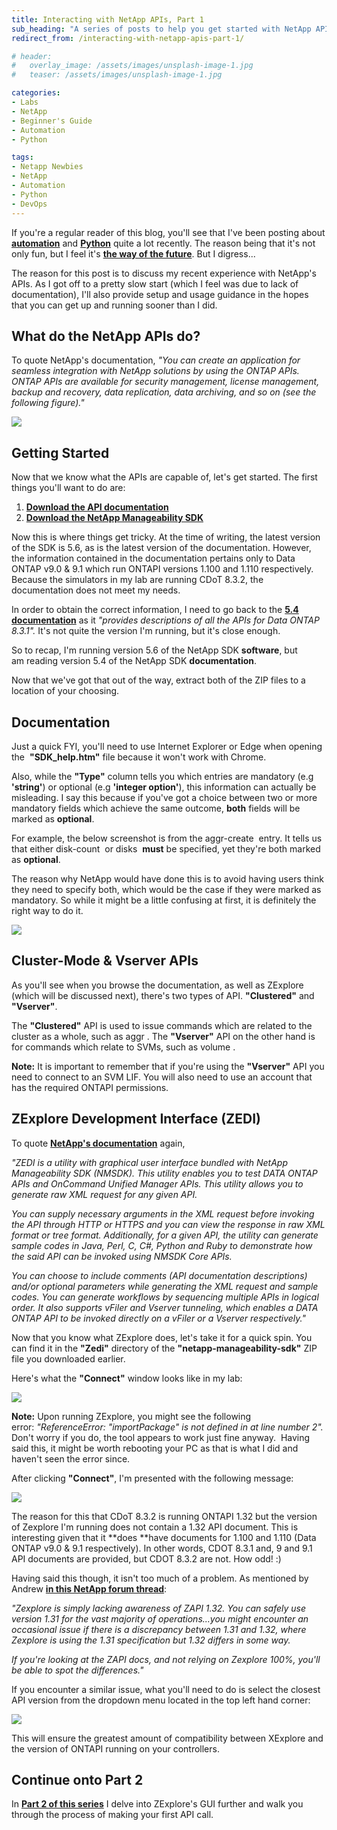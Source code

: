 ```yaml
---
title: Interacting with NetApp APIs, Part 1
sub_heading: "A series of posts to help you get started with NetApp APIs"
redirect_from: /interacting-with-netapp-apis-part-1/

# header:
#   overlay_image: /assets/images/unsplash-image-1.jpg
#   teaser: /assets/images/unsplash-image-1.jpg

categories:
- Labs
- NetApp
- Beginner's Guide
- Automation
- Python

tags:
- Netapp Newbies
- NetApp
- Automation
- Python
- DevOps
---
```

If you're a regular reader of this blog, you'll see that I've been posting about [**automation**](/tags/#automation) and [**Python**](/category/python/) quite a lot recently. The reason being that it's not only fun, but I feel it's [**the way of the future**](/why-automate/). But I digress...

The reason for this post is to discuss my recent experience with NetApp's APIs. As I got off to a pretty slow start (which I feel was due to lack of documentation), I'll also provide setup and usage guidance in the hopes that you can get up and running sooner than I did.

## What do the NetApp APIs do?

To quote NetApp's documentation, _"You can create an application for seamless integration with NetApp solutions by using the ONTAP APIs. ONTAP APIs are available for security management, license management, backup and recovery, data replication, data archiving, and so on (see the following figure)."_

[![](/assets/2017/04/components-manage-ontap-sdk.png)](/assets/2017/04/components-manage-ontap-sdk.png)

## Getting Started

Now that we know what the APIs are capable of, let's get started. The first things you'll want to do are:

1.  [**Download the API documentation**](https://mysupport.netapp.com/documentation/productlibrary/index.html?productID=60427)
2.  [**Download the NetApp Manageability SDK**](http://mysupport.netapp.com/NOW/cgi-bin/software)

Now this is where things get tricky. At the time of writing, the latest version of the SDK is 5.6, as is the latest version of the documentation. However, the information contained in the documentation pertains only to Data ONTAP v9.0 & 9.1 which run ONTAPI versions 1.100 and 1.110 respectively. Because the simulators in my lab are running CDoT 8.3.2, the documentation does not meet my needs.

In order to obtain the correct information, I need to go back to the [**5.4 documentation**](https://mysupport.netapp.com/documentation/docweb/index.html?productID=62158&language=en-US) as it _"provides descriptions of all the APIs for Data ONTAP 8.3.1"._ It's not quite the version I'm running, but it's close enough.

So to recap, I'm running version 5.6 of the NetApp SDK **software**, but am reading version 5.4 of the NetApp SDK **documentation**.

Now that we've got that out of the way, extract both of the ZIP files to a location of your choosing.

## Documentation

Just a quick FYI, you'll need to use Internet Explorer or Edge when opening the  **"SDK_help.htm"** file because it won't work with Chrome.

Also, while the **"Type"** column tells you which entries are mandatory (e.g **'string'**) or optional (e.g **'integer option'**), this information can actually be misleading. I say this because if you've got a choice between two or more mandatory fields which achieve the same outcome, **both** fields will be marked as **optional**.

For example, the below screenshot is from the aggr-create  entry. It tells us that either disk-count  or disks  **must** be specified, yet they're both marked as **optional**.

The reason why NetApp would have done this is to avoid having users think they need to specify both, which would be the case if they were marked as mandatory. So while it might be a little confusing at first, it is definitely the right way to do it.

[![](/assets/2017/04/mandatory.png)](/assets/2017/04/mandatory.png)

## Cluster-Mode & Vserver APIs

As you'll see when you browse the documentation, as well as ZExplore (which will be discussed next), there's two types of API. **"Clustered"** and **"Vserver"**.

The **"Clustered"** API is used to issue commands which are related to the cluster as a whole, such as aggr . The **"Vserver"** API on the other hand is for commands which relate to SVMs, such as volume .

**Note:** It is important to remember that if you're using the **"Vserver"** API you need to connect to an SVM LIF. You will also need to use an account that has the required ONTAPI permissions.

## ZExplore Development Interface (ZEDI)

To quote [**NetApp's documentation**](https://community.netapp.com/fukiw75442/attachments/fukiw75442/developer-network-articles-and-resources/165/1/ZEDI+Detailed+User+Guide.pdf) again,

_"ZEDI is a utility with graphical user interface bundled with NetApp Manageability SDK (NMSDK). This utility enables you to test DATA ONTAP APIs and OnCommand Unified Manager APIs. This utility allows you to generate raw XML request for any given API._

_You can supply necessary arguments in the XML request before invoking the API through HTTP or HTTPS and you can view the response in raw XML format or tree format. Additionally, for a given API, the utility can generate sample codes in Java, Perl, C, C#, Python and Ruby to demonstrate how the said API can be invoked using NMSDK Core APIs._

_You can choose to include comments (API documentation descriptions) and/or optional parameters while generating the XML request and sample codes. You can generate workflows by sequencing multiple APIs in logical order. It also supports vFiler and Vserver tunneling, which enables a DATA ONTAP API to be invoked directly on a vFiler or a Vserver respectively."_

Now that you know what ZExplore does, let's take it for a quick spin. You can find it in the **"Zedi"** directory of the **"netapp-manageability-sdk"** ZIP file you downloaded earlier.

Here's what the **"Connect"** window looks like in my lab:

[![](/assets/2017/04/ZExplore.png)](/assets/2017/04/ZExplore.png)

**Note:** Upon running ZExplore, you might see the following error: _"ReferenceError: "importPackage" is not defined in at line number 2"._ Don't worry if you do, the tool appears to work just fine anyway.  Having said this, it might be worth rebooting your PC as that is what I did and haven't seen the error since.

After clicking **"Connect"**, I'm presented with the following message:

[![](/assets/2017/04/API_warning.png)](/assets/2017/04/API_warning.png)

The reason for this that CDoT 8.3.2 is running ONTAPI 1.32 but the version of Zexplore I'm running does not contain a 1.32 API document. This is interesting given that it **does **have documents for 1.100 and 1.110 (Data ONTAP v9.0 & 9.1 respectively). In other words, CDOT 8.3.1 and, 9 and 9.1 API documents are provided, but CDOT 8.3.2 are not. How odd! :)

Having said this though, it isn't too much of a problem. As mentioned by Andrew [**in this NetApp forum thread**](https://community.netapp.com/t5/Software-Development-Kit-SDK-and-API-Discussions/NMSDK-5-5-ZExplore-and-Ontapi-1-31-versus-1-32/td-p/122227):

_"Zexplore is simply lacking awareness of ZAPI 1.32. You can safely use version 1.31 for the vast majority of operations...you might encounter an occasional issue if there is a discrepancy between 1.31 and 1.32, where Zexplore is using the 1.31 specification but 1.32 differs in some way._

_If you're looking at the ZAPI docs, and not relying on Zexplore 100%, you'll be able to spot the differences."_

If you encounter a similar issue, what you'll need to do is select the closest API version from the dropdown menu located in the top left hand corner:

[![](/assets/2017/04/API_version.png)](/assets/2017/04/API_version.png)

This will ensure the greatest amount of compatibility between XExplore and the version of ONTAPI running on your controllers.

## Continue onto Part 2

In [**Part 2 of this series**](/interacting-netapp-apis-part-2/) I delve into ZExplore's GUI further and walk you through the process of making your first API call.